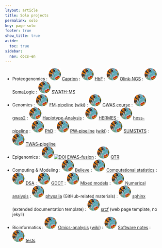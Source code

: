 ```yaml
---
layout: article
title: Solo projects
permalink: solo
key: page-solo
footer: true
show_title: true
aside:
  toc: true
sidebar:
  nav: docs-en
---
```


- Proteogenomics
  : [![](bees.svg)](https://github.com/jinghuazhao/Caprion) [Caprion](https://jinghuazhao.github.io/Caprion/)
  : [![](bees.svg)](https://github.com/jinghuazhao/HbF) [HbF](https://jinghuazhao.github.io/HbF/)
  : [![](bees.svg)](https://github.com/jinghuazhao/Olink-NGS) [Olink-NGS](https://jinghuazhao.github.io/Olink-NGS/)
  : [![](bees.svg)](https://github.com/jinghuazhao/SomaLogic) [SomaLogic](https://jinghuazhao.github.io/SomaLogic/)
  : [![](bees.svg)](https://github.com/jinghuazhao/SWATH-MS) [SWATH-MS](https://jinghuazhao.github.io/SWATH-MS/)
- Genomics
  : [![](bees.svg)](https://github.com/jinghuazhao/FM-pipeline) [FM-pipeline](https://jinghuazhao.github.io/FM-pipeline/) ([wiki](https://github.com/jinghuazhao/FM-pipeline/wiki))
  : [![](bees.svg)](https://github.com/jinghuazhao/GWAS-course) [GWAS course](https://jinghuazhao.github.io/GWAS-course/)
  : [![](bees.svg)](https://github.com/jinghuazhao/gwas2) [gwas2](https://jinghuazhao.github.io/gwas2)
  : [![](bees.svg)](https://github.com/jinghuazhao/Haplotype-Analysis) [Haplotype-Analysis](https://jinghuazhao.github.io/Haplotype-Analysis)
  : [![](bees.svg)](https://github.com/jinghuazhao/HERMES) [HERMES](https://jinghuazhao.github.io/HERMES)
  : [![](bees.svg)](https://github.com/jinghuazhao/hess-pipeline) [hess-pipeline](https://jinghuazhao.github.io/hess-pipeline/)
  : [![](bees.svg)](https://github.com/jinghuazhao/PhD) [PhD](https://jinghuazhao.github.io/PhD/)
  : [![](bees.svg)](https://github.com/jinghuazhao/PW-pipeline) [PW-pipeline](https://jinghuazhao.github.io/PW-pipeline/) ([wiki](https://github.com/jinghuazhao/PW-pipeline/wiki))
  : [![](bees.svg)](https://github.com/jinghuazhao/SUMSTATS) [SUMSTATS](https://jinghuazhao.github.io/SUMSTATS/)
  : [![](bees.svg)](https://github.com/jinghuazhao/TWAS-pipeline) [TWAS-pipeline](https://jinghuazhao.github.io/TWAS-pipeline/)
- Epigenomics
  : [![](bees.svg)](https://github.com/jinghuazhao/EWAS-fusion)[![DOI](https://zenodo.org/badge/DOI/10.5281/zenodo.5069993.svg)](https://zenodo.org/record/5069993) [EWAS-fusion](https://jinghuazhao.github.io/EWAS-fusion/)
  : [![](bees.svg)](https://github.com/jinghuazhao/QTR) [QTR](https://jinghuazhao.github.io/QTR/)
- Computing & Modeling
  : [![](bees.svg)](https://github.com/jinghuazhao/Believe) [Believe](https://jinghuazhao.github.io/Believe/)
  : [![](bees.svg)](https://github.com/jinghuazhao/Computational-Statistics) [Computational statistics](https://jinghuazhao.github.io/Computational-Statistics/)
  : [![](bees.svg)](https://github.com/jinghuazhao/DSA) [DSA](https://jinghuazhao.github.io/DSA/)
  : [![](bees.svg)](https://github.com/jinghuazhao/GDCT) [GDCT](https://jinghuazhao.github.io/GDCT/)
  : [![](bees.svg)](https://github.com/jinghuazhao/Mixed-Models) [Mixed models](https://jinghuazhao.github.io/Mixed-Models/)
  : [![](bees.svg)](https://github.com/jinghuazhao/Numerical-Analysis) [Numerical analysis](https://jinghuazhao.github.io/Numerical-Analysis/)
  : [![](bees.svg)](https://github.com/jinghuazhao/physalia) [physalia](https://jinghuazhao.github.io/physalia/) (GitHub-related materials)
  : [![](bees.svg)](https://github.com/jinghuazhao/sphinx) [sphinx](https://jinghuazhao.github.io/sphinx/) (extended documentation template)
  : [![](bees.svg)](https://github.com/jinghuazhao/srcf) [srcf](https://jinghuazhao.github.io/srcf/) (web page template, no jekyll)
- Bioinformatics
  : [![](bees.svg)](https://github.com/jinghuazhao/Omics-analysis) [Omics-analysis](https://jinghuazhao.github.io/Omics-analysis/) ([wiki](https://github.com/jinghuazhao/Omics-analysis/wiki))
  : [![](bees.svg)](https://github.com/jinghuazhao/software-notes) [Software notes](https://jinghuazhao.github.io/software-notes/)
  : [![](bees.svg)](https://github.com/jinghuazhao/tests) [tests](https://jinghuazhao.github.io/tests/)
